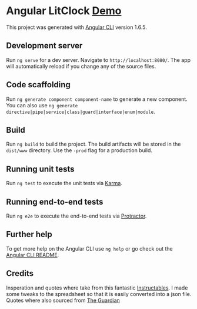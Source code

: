# Angular LitClock [Demo](https://litclock-212118.appspot.com/)

This project was generated with [Angular CLI](https://github.com/angular/angular-cli) version 1.6.5.

## Development server

Run `ng serve` for a dev server. Navigate to `http://localhost:8080/`. The app will automatically reload if you change any of the source files.

## Code scaffolding

Run `ng generate component component-name` to generate a new component. You can also use `ng generate directive|pipe|service|class|guard|interface|enum|module`.

## Build

Run `ng build` to build the project. The build artifacts will be stored in the `dist/www` directory. Use the `-prod` flag for a production build.

## Running unit tests

Run `ng test` to execute the unit tests via [Karma](https://karma-runner.github.io).

## Running end-to-end tests

Run `ng e2e` to execute the end-to-end tests via [Protractor](http://www.protractortest.org/).

## Further help

To get more help on the Angular CLI use `ng help` or go check out the [Angular CLI README](https://github.com/angular/angular-cli/blob/master/README.md).

## Credits

Insperation and quotes where take from this fantastic [Instructables](https://www.instructables.com/id/Literary-Clock-Made-From-E-reader/). I made some tweaks to the spreadsheet so that it is easily converted into a json file.
Quotes where also sourced from [The Guardian](https://www.theguardian.com/books/table/2011/apr/21/literary-clock)
